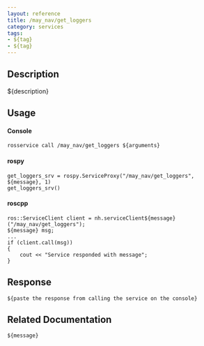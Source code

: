 ```yaml
---
layout: reference
title: /may_nav/get_loggers
category: services
tags: 
- ${tag} 
- ${tag}
---
```


## Description
${description}

## Usage
#### Console
```
rosservice call /may_nav/get_loggers ${arguments}
```

#### rospy
```
get_loggers_srv = rospy.ServiceProxy("/may_nav/get_loggers", ${message}, 1)
get_loggers_srv()
```

#### roscpp
```
ros::ServiceClient client = nh.serviceClient${message}("/may_nav/get_loggers");
${message} msg;
...
if (client.call(msg))
{
    cout << "Service responded with message";
}
```

## Response
```
${paste the response from calling the service on the console}
```

## Related Documentation
``${message}``